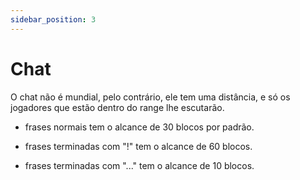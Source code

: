 ```yaml
---
sidebar_position: 3
---
```


# Chat

O chat não é mundial, pelo contrário, ele tem uma distância, e só
os jogadores que estão dentro do range lhe escutarão.

- frases normais tem o alcance de 30 blocos por padrão.

- frases terminadas com "!" tem o alcance de 60 blocos.

- frases terminadas com "..." tem o alcance de 10 blocos.